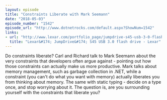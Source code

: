 ```yaml
---
layout: episode
title: "Constraints Liberate with Mark Seemann"
date: "2018-05-03"
episode_number: "1542"
episode_url: "http://www.dotnetrocks.com/default.aspx?ShowNum=1542"
links:
- url: "http://www.lexar.com/portfolio_page/jumpdrive-s45-usb-3-0-flash-drive/"
  title: "Lexar&#174; JumpDrive&#174; S45 USB 3.0 flash drive - Lexar"
---
```


Do constraints liberate? Carl and Richard talk to Mark Seemann about the very constraints that developers often argue against - pointing out how those constraints can actually make us more productive. Mark talks about memory management, such as garbage collection in .NET, while a constraint (you can't do what you want with memory) actually liberates you from thinking about memory. The same with static typing - decide on a type once, and stop worrying about it. The question is, are you surrounding yourself with the constraints that liberate you?
